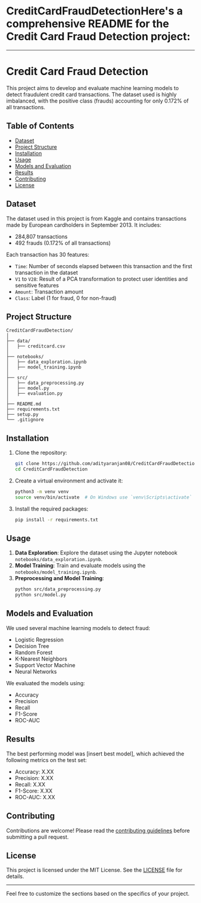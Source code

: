 # CreditCardFraudDetectionHere's a comprehensive README for the Credit Card Fraud Detection project:

---

# Credit Card Fraud Detection

This project aims to develop and evaluate machine learning models to detect fraudulent credit card transactions. The dataset used is highly imbalanced, with the positive class (frauds) accounting for only 0.172% of all transactions.

## Table of Contents
- [Dataset](#dataset)
- [Project Structure](#project-structure)
- [Installation](#installation)
- [Usage](#usage)
- [Models and Evaluation](#models-and-evaluation)
- [Results](#results)
- [Contributing](#contributing)
- [License](#license)

## Dataset
The dataset used in this project is from Kaggle and contains transactions made by European cardholders in September 2013. It includes:
- 284,807 transactions
- 492 frauds (0.172% of all transactions)

Each transaction has 30 features:
- `Time`: Number of seconds elapsed between this transaction and the first transaction in the dataset
- `V1` to `V28`: Result of a PCA transformation to protect user identities and sensitive features
- `Amount`: Transaction amount
- `Class`: Label (1 for fraud, 0 for non-fraud)

## Project Structure
```
CreditCardFraudDetection/
│
├── data/
│   ├── creditcard.csv
│
├── notebooks/
│   ├── data_exploration.ipynb
│   ├── model_training.ipynb
│
├── src/
│   ├── data_preprocessing.py
│   ├── model.py
│   ├── evaluation.py
│
├── README.md
├── requirements.txt
├── setup.py
└── .gitignore
```

## Installation
1. Clone the repository:
   ```bash
   git clone https://github.com/adityaranjan08/CreditCardFraudDetection.git
   cd CreditCardFraudDetection
   ```
2. Create a virtual environment and activate it:
   ```bash
   python3 -m venv venv
   source venv/bin/activate  # On Windows use `venv\Scripts\activate`
   ```
3. Install the required packages:
   ```bash
   pip install -r requirements.txt
   ```

## Usage
1. **Data Exploration**: Explore the dataset using the Jupyter notebook `notebooks/data_exploration.ipynb`.
2. **Model Training**: Train and evaluate models using the `notebooks/model_training.ipynb`.
3. **Preprocessing and Model Training**:
   ```bash
   python src/data_preprocessing.py
   python src/model.py
   ```

## Models and Evaluation
We used several machine learning models to detect fraud:
- Logistic Regression
- Decision Tree
- Random Forest
- K-Nearest Neighbors
- Support Vector Machine
- Neural Networks

We evaluated the models using:
- Accuracy
- Precision
- Recall
- F1-Score
- ROC-AUC

## Results
The best performing model was [insert best model], which achieved the following metrics on the test set:
- Accuracy: X.XX
- Precision: X.XX
- Recall: X.XX
- F1-Score: X.XX
- ROC-AUC: X.XX

## Contributing
Contributions are welcome! Please read the [contributing guidelines](CONTRIBUTING.md) before submitting a pull request.

## License
This project is licensed under the MIT License. See the [LICENSE](LICENSE) file for details.

---

Feel free to customize the sections based on the specifics of your project.
